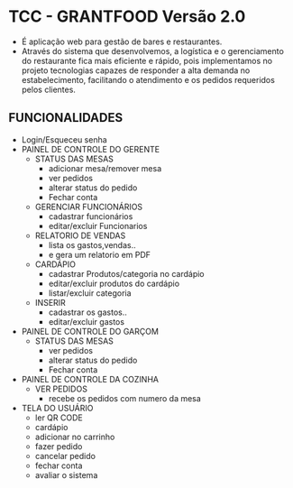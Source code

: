 
# TCC - GRANTFOOD Versão 2.0
  - É aplicação web para gestão de bares e restaurantes.
  - Através do sistema que desenvolvemos, a logística e o gerenciamento do restaurante fica mais eficiente e rápido, pois implementamos no projeto tecnologias capazes de responder a alta demanda no estabelecimento, facilitando o atendimento e os pedidos requeridos pelos clientes.
 
## FUNCIONALIDADES

- Login/Esqueceu senha
- PAINEL DE CONTROLE DO GERENTE 
  - STATUS DAS MESAS
    - adicionar mesa/remover mesa
    - ver pedidos
    - alterar status do pedido
    - Fechar conta
  - GERENCIAR FUNCIONÁRIOS
    - cadastrar funcionários
    - editar/excluir Funcionarios
  - RELATORIO DE VENDAS
    - lista os gastos,vendas..
    - e gera um relatorio em PDF
  - CARDÁPIO
    - cadastrar Produtos/categoria no cardápio
    - editar/excluir produtos do cardápio
    - listar/excluir categoria
  - INSERIR
    - cadastrar os gastos..
    - editar/excluir gastos
- PAINEL DE CONTROLE DO GARÇOM
  - STATUS DAS MESAS
    - ver pedidos
    - alterar status do pedido 
    - Fechar conta
- PAINEL DE CONTROLE DA COZINHA
  - VER PEDIDOS 
    - recebe os pedidos com numero da mesa
- TELA DO USUÁRIO
  - ler QR CODE 
  - cardápio
  - adicionar no carrinho 
  - fazer pedido
  - cancelar pedido
  - fechar conta
  - avaliar o sistema 
